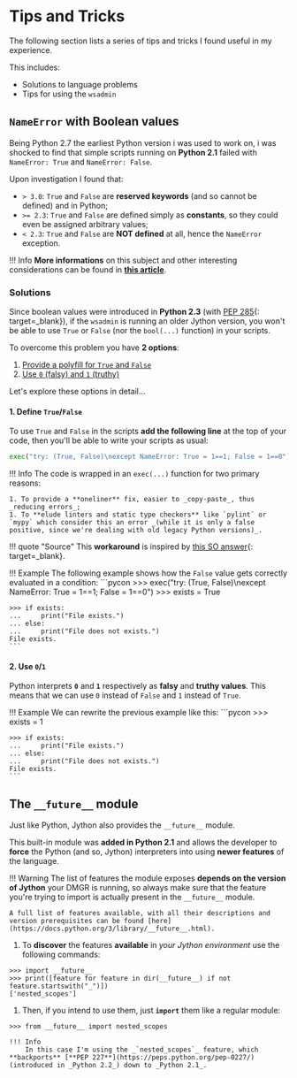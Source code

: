 # Tips and Tricks

The following section lists a series of tips and tricks I found useful in my experience.

This includes:

- Solutions to language problems
- Tips for using the `wsadmin`

## `NameError` with Boolean values
Being Python 2.7 the earliest Python version i was used to work on, i was shocked to find that simple scripts running on **Python 2.1** failed with `NameError: True` and `NameError: False`.

Upon investigation I found that:

- `> 3.0`: `True` and `False` are **reserved keywords** (and so cannot be defined) and in Python;
- `>= 2.3`: `True` and `False` are defined simply as **constants**, so they could even be assigned arbitrary values;
- `< 2.3`: `True` and `False` are **NOT defined** at all, hence the `NameError` exception.

!!! Info 
    **More informations** on this subject and other interesting considerations can be found in [**this article**](https://giedrius.blog/2018/01/04/what-is-actually-true-and-false-in-python/).

### Solutions
Since boolean values were introduced in **Python 2.3** (with [PEP 285](https://peps.python.org/pep-0285/){: target=_blank}), if the `wsadmin` is running an older Jython version, you won't be able to use `True` or `False` (nor the `bool(...)` function) in your scripts. 

To overcome this problem you have **2 options**:

1. [Provide a polyfill for `True` and `False`](#1-define-truefalse)
1. [Use `0` (falsy) and `1` (truthy)](#2-use-01)


Let's explore these options in detail...
#### 1. Define `True`/`False`
To use `True` and `False` in the scripts **add the following line** at the top of your code, then you'll be able to write your scripts as usual:
```python
exec("try: (True, False)\nexcept NameError: True = 1==1; False = 1==0")
```

!!! Info
    The code is wrapped in an `exec(...)` function for two primary reasons:

    1. To provide a **oneliner** fix, easier to _copy-paste_, thus _reducing errors_;
    1. To **elude linters and static type checkers** like `pylint` or `mypy` which consider this an error _(while it is only a false positive, since we're dealing with old legacy Python versions)_.

!!! quote "Source"
    This **workaround** is inspired by [this SO answer](https://stackoverflow.com/q/31042827/8965861){: target=_blank}.

!!! Example
    The following example shows how the `False` value gets correctly evaluated in a condition:
    ```pycon
    >>> exec("try: (True, False)\nexcept NameError: True = 1==1; False = 1==0")
    >>> exists = True
    
    >>> if exists:
    ...     print("File exists.")
    ... else:
    ...     print("File does not exists.")
    File exists.
    ```

#### 2. Use `0`/`1`
Python interprets **`0`** and **`1`** respectively as **falsy** and **truthy values**.
This means that we can use `0` instead of `False` and `1` instead of `True`.

!!! Example
    We can rewrite the previous example like this:
    ```pycon
    >>> exists = 1
    
    >>> if exists:
    ...     print("File exists.")
    ... else:
    ...     print("File does not exists.")
    File exists.
    ```

## The `__future__` module
Just like Python, Jython also provides the `__future__` module.

This built-in module was **added in Python 2.1** and allows the developer to **force** the Python (and so, Jython) interpreters into using **newer features** of the language.

!!! Warning
    The list of features the module exposes **depends on the version of Jython** your DMGR is running, so always make sure that the feature you're trying to import is actually present in the `__future__` module. 

    A full list of features available, with all their descriptions and version prerequisites can be found [here](https://docs.python.org/3/library/__future__.html).

1. To **discover** the features **available** in _your Jython environment_ use the following commands:
```pycon
>>> import __future__
>>> print([feature for feature in dir(__future__) if not feature.startswith("_")])
['nested_scopes']
```

1. Then, if you intend to use them, just **`import`** them like a regular module:
```pycon
>>> from __future__ import nested_scopes
```

    !!! Info 
        In this case I'm using the _`nested_scopes`_ feature, which **backports** [**PEP 227**](https://peps.python.org/pep-0227/) (introduced in _Python 2.2_) down to _Python 2.1_.